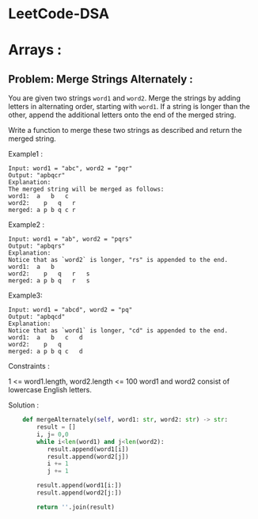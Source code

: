 # LeetCode-DSA

# Arrays :

## Problem: Merge Strings Alternately :

You are given two strings `word1` and `word2`. Merge the strings by adding letters in alternating order, starting with `word1`. If a string is longer than the other, append the additional letters onto the end of the merged string.

Write a function to merge these two strings as described and return the merged string.

Example1 :

```
Input: word1 = "abc", word2 = "pqr"
Output: "apbqcr"
Explanation:
The merged string will be merged as follows:
word1:  a   b   c  
word2:    p   q   r  
merged: a p b q c r

```
Example2 :

```
Input: word1 = "ab", word2 = "pqrs"
Output: "apbqrs"
Explanation:
Notice that as `word2` is longer, "rs" is appended to the end.
word1:  a   b  
word2:    p   q   r   s  
merged: a p b q   r   s

```
Example3: 

```
Input: word1 = "abcd", word2 = "pq"
Output: "apbqcd"
Explanation:
Notice that as `word1` is longer, "cd" is appended to the end.
word1:  a   b   c   d  
word2:    p   q  
merged: a p b q c   d

```
Constraints :

1 <= word1.length, word2.length <= 100
word1 and word2 consist of lowercase English letters.

Solution :

``` python
    def mergeAlternately(self, word1: str, word2: str) -> str:
        result = []
        i, j= 0,0
        while i<len(word1) and j<len(word2):
           result.append(word1[i])
           result.append(word2[j])
           i += 1
           j += 1

        result.append(word1[i:])
        result.append(word2[j:])

        return ''.join(result)


```

